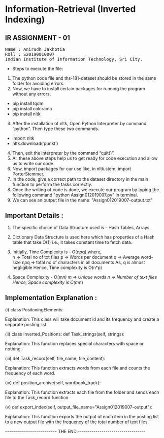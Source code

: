 ﻿# Information-Retrieval (Inverted Indexing)

## IR ASSIGNMENT - 01

<pre>
Name : Anirudh Jakhotia
Roll : S20190010007
Indian Institute of Information Technology, Sri City.
</pre>

- Steps to execute the file:

1. The python code file and ths-181-dataset should be stored in the same folder for avoiding errors.
2. Now, we have to install certain packages for running the program without any errors.
* pip install tqdm
* pip install colorama
* pip install nltk


3. After the installation of nltk, Open Python Interpreter by command ”python”. Then type these two commands.
* import nltk
* nltk.download(‘punkt’)

4. Then, exit the interpreter by the command “quit()”.
5. All these above steps help us to get ready for code execution and allow us to write our code.
6. Now, import packages for our use like, in nltk.stem, import PorterStemmer.
7. In the code, give a correct path to the dataset directory in the main function to perform the tasks correctly.
8. Once the writing of code is done, we execute our program by typing the following command "python Assign012019007.py" in terminal.
9. We can see an output file in the name: "Assign012019007-output.txt"

## Important Details :

1. The specific choice of Data Structure used is - Hash Tables, Arrays.
2. Dictionary Data Structure is used here which has properties of a Hash table that take O(1) i.e., it takes constant time to fetch data.
3. Initially, Time Complexity is - O(n*p*q) 
       where,  
       n => Total no of txt files 
       p => Words per document
       q => Average word-size 
       n*p*q => total no of characters in all documents
       As, q is almost negligible
       Hence, Time complexity is O(n*p)

4. Space Complexity - O(m*n)
     	m =>  Unique words 
	n => Number of text files
       	Hence, Space complexity is O(m*n)


## Implementation Explanation :

(i) class PositoningElements:

Explanation:
This class will take document id and its frequency and create a separate posting list.

(ii) class Inverted_Positions:
	def Task_strings(self, strings):

Explanation:
This function replaces special characters with space or nothing.

(iii) def Task_record(self, file_name, file_content):

Explanation:
This function extracts words from each file and counts the frequency of each word.


(iv) def position_archive(self, wordbook_track):

Explanation:
This function extracts each file from the folder and sends each file to the Task_record function


(v) def export_index(self, output_file_name="Assign012019007-output"):

Explanation:
This function exports the output of each item in the posting list to a new output file with the frequency of the total number of text files.




-------------------------- THE END  ----------------------------------